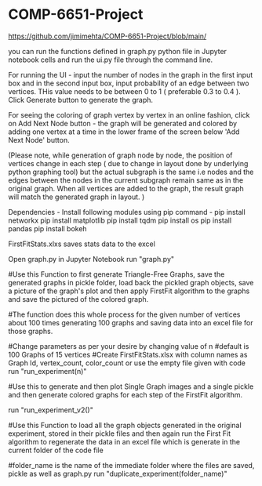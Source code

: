 # COMP-6651-Project

https://github.com/jimimehta/COMP-6651-Project/blob/main/

you can run the functions defined in graph.py python file in Jupyter notebook cells and run the ui.py file through the command line.

For running the UI - input the number of nodes in the graph in the first input box and in the second input box, input probability of an edge between two vertices. THis value needs to be between 0 to 1 ( preferable 0.3 to 0.4 ). Click Generate button to generate the graph.

For seeing the coloring of graph vertex by vertex in an online fashion, click on Add Next Node button - the graph will be generated and colored by adding one vertex at a time in the lower frame of the screen below 'Add Next Node' button.

(Please note, while generation of graph node by node, the position of vertices change in each step ( due to change in layout done by underlying python graphing tool) but the actual subgraph is the same i.e nodes and the edges between the nodes in the current subgraph remain same as in the original graph. When all vertices are added to the graph, the result graph will match the generated graph in layout. )

Dependencies - Install following modules using pip command -
pip install networkx
pip install matplotlib
pip install tqdm
pip install os
pip install pandas
pip install bokeh

FirstFitStats.xlxs saves stats data to the excel

Open graph.py in Jupyter Notebook
run "graph.py"

#Use this Function to first generate Triangle-Free Graphs, save the generated graphs in pickle folder, load back the pickled graph objects, save a picture of the graph's plot and then apply FirstFit algorithm to the graphs and save the pictured of the colored graph.

#The function does this whole process for the given number of vertices about 100 times generating 100 graphs and saving data into an excel file for those graphs.

#Change parameters as per your desire by changing value of n
#default is 100 Graphs of 15 vertices
#Create FirstFitStats.xlsx with column names as Graph Id, vertex_count, color_count or use the empty file given with code
run "run_experiment(n)"

#Use this to generate and then plot Single Graph images and a single pickle and then generate colored graphs for each step of the FirstFit algorithm.
    
run "run_experiment_v2()"

#Use this Function to load all the graph objects generated in the original experiment, stored in their pickle files and then again run the First Fit algorithm to regenerate the data in an excel file which is generate in the current folder of the code file

#folder_name is the name of the immediate folder where the files are saved, pickle as well as graph.py
run "duplicate_experiment(folder_name)"


